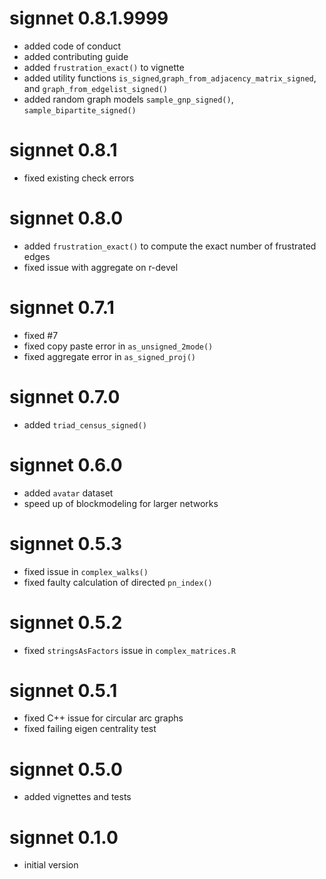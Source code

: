 # signnet 0.8.1.9999

* added code of conduct
* added contributing guide
* added `frustration_exact()` to vignette
* added utility functions `is_signed`,`graph_from_adjacency_matrix_signed`, and `graph_from_edgelist_signed()`
* added random graph models `sample_gnp_signed()`, `sample_bipartite_signed()`

# signnet 0.8.1

* fixed existing check errors

# signnet 0.8.0

* added `frustration_exact()` to compute the exact number of frustrated edges
* fixed issue with aggregate on r-devel

# signnet 0.7.1

* fixed #7
* fixed copy paste error in `as_unsigned_2mode()`
* fixed aggregate error in `as_signed_proj()`

# signnet 0.7.0

* added `triad_census_signed()`

# signnet 0.6.0

* added `avatar` dataset
* speed up of blockmodeling for larger networks

# signnet 0.5.3

* fixed issue in `complex_walks()`
* fixed faulty calculation of directed `pn_index()`

# signnet 0.5.2

* fixed `stringsAsFactors` issue in `complex_matrices.R`

# signnet 0.5.1

* fixed C++ issue for circular arc graphs
* fixed failing eigen centrality test

# signnet 0.5.0

* added vignettes and tests

# signnet 0.1.0

* initial version


